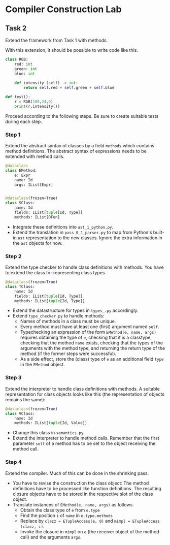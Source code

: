# Compiler Construction Lab

## Task 2

Extend the framework from Task 1 with methods.

With this extension, it should be possible to write code like this.


```python
class RGB:
    red: int
	green: int
	blue: int
	
	def intensity (self) -> int:
        return self.red + self.green + self.blue

def test():
    r = RGB(100,24,0)
	print(r.intensity())
```

Proceed according to the following steps.
Be sure to create suitable tests during each step.

### Step 1

Extend the abstract syntax of classes by a field `methods` which contains method definitions.
The abstract syntax of expressions needs to be extended with method calls.

```python
@dataclass
class EMethod:
    e: Expr
	name: Id
    args: IList[Expr]


@dataclass(frozen=True)
class SClass:
    name: Id
	fields: IList[tuple[Id, Type]]
	methods: IList[DFun]
```

* Integrate these definitions into `ast_1_python.py`.
* Extend the translation in `pass_0_1_parser.py` to map from Python's built-in `ast` representation to the new classes. Ignore the extra information in the `ast` objects for now.

### Step 2

Extend the type checker to handle class definitions with methods.
You have to extend the class for representing class types.

```python
@dataclass(frozen=True)
class TClass:
    name: Id
	fields: IList[tuple[Id, Type]]
	methods: IList[tuple[Id, Type]]
```

* Extend the datastructure for types in `types_.py` accordingly.
* Extend `type_checker.py` to handle methods:
  * Names of methods in a class must be unique.
  * Every method must have at least one (first) argument named `self`.
  * Typechecking an expression of the form `EMethod(e, name, args)` requires obtaining the type of `e`, checking that it is a classtype, checking that the method `name` exists, checking that the types of the arguments with the method type, and returning the return type of the method (if the former steps were successful).
  * As a side effect, store the (class) type of `e` as an additional field `type` in the `EMethod` object.


### Step 3

Extend the interpreter to handle class definitions with methods.
A suitable representation for class objects looks like this (the representation of objects remains the same):

```python
@dataclass(frozen=True)
class VClass:
    name: Id
	methods: IList[tuple[Id, Value]]
```


* Change this class in `semantics.py`.
* Extend the interpreter to handle method calls. Remember that the first parameter `self` of a method has to be set to the object receiving the method call. 


### Step 4

Extend the compiler. Much of this can be done in the shrinking pass.

* You have to revise the construction the class object: The method definitions have to be processed like function definitions. The resulting closure objects have to be stored in the respective slot of the class object.
* Translate instances of `EMethod(e, name, args)` as follows
  * Obtain the class type of `e` from `e.type`
  * Find the position `i` of `name` in `e.type.methods`
  * Replace by `clazz = ETupleAccess(e, 0)`  and `mimpl = ETupleAccess (clazz, i)`.
  * Invoke the closure in `mimpl` on `e` (the receiver object of the method call) and the arguments `args`.



